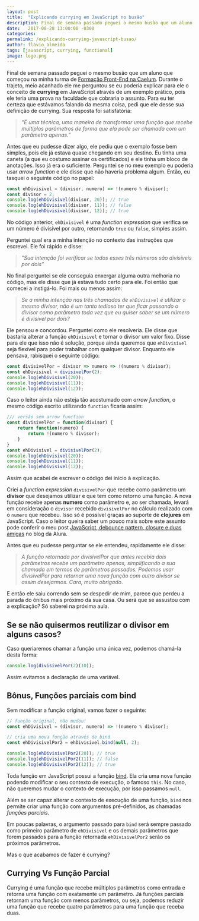 ```yaml
---
layout: post
title:  "Explicando currying em JavaScript no busão"
description: Final de semana passado peguei o mesmo busão que um aluno que começou na minha turma de Formação Front-End na Caelum. Durante o trajeto, meio acanhado ele me perguntou se eu poderia explicar para ele o conceito de currying em JavaScript através de um exemplo prático, pois ele teria uma prova na faculdade que cobraria o assunto.
date:   2017-08-28 13:00:00 -0300
categories:
permalink: /explicando-currying-javascript-busao/
author: flavio_almeida
tags: [javascript, currying, functional]
image: logo.png
---
```

Final de semana passado peguei o mesmo busão que um aluno que começou na minha turma de <a href="https://www.caelum.com.br/formacao-frontend" target="_blank">Formação Front-End na Caelum</a>. Durante o trajeto, meio acanhado ele me perguntou se eu poderia explicar para ele o conceito de **currying** em JavaScript através de um exemplo prático, pois ele teria uma prova na faculdade que cobraria o assunto. Para eu ter certeza que estávamos falando da mesma coisa, pedi que ele desse sua definição de currying. Sua resposta foi satisfatória:

>*"Ë uma técnica, uma maneira de transformar uma função que recebe múltiplos parâmetros de forma que ela pode ser chamada com um parâmetro apenas."*

Antes que eu pudesse dizer algo, ele pediu que o exemplo fosse bem simples, pois ele já estava quase chegando em seu destino. Eu tinha uma caneta (a que eu costumo assinar os certificados) e ele tinha um bloco de anotações. Isso já era o suficiente. Perguntei se no meu exemplo eu poderia usar *arrow function* e ele disse que não haveria problema algum. Então, eu tasquei o seguinte código no papel: 

```javascript
const ehDivisivel = (divisor, numero) => !(numero % divisor);
const divisor = 2;
console.log(ehDivisivel(divisor, 20)); // true
console.log(ehDivisivel(divisor, 11)); // false
console.log(ehDivisivel(divisor, 12)); // true
```

No código anterior, `ehDivisivel` é uma *function expression* que verifica se um número é divisível por outro, retornando `true` ou `false`, simples assim.

Perguntei qual era a minha intenção no contexto das instruções que escrevei. Ele foi rápido e disse:

>*"Sua intenção foi verificar se todos esses três números são divisíveis por dois"*

No final perguntei se ele conseguia enxergar alguma outra melhoria no código, mas ele disse que já estava tudo certo para ele. Foi então que comecei a instigá-lo. Foi mais ou menos assim:

>*Se a minha intenção nas três chamadas de `ehDivisivel` é utilizar o mesmo divisor, não é um tanto tedioso ter que ficar passando o divisor como parâmetro toda vez que eu quiser saber se um número é divisível por dois?*

Ele pensou e concordou. Perguntei como ele resolveria. Ele disse que bastaria alterar a função `ehDivisivel` e tornar o divisor um valor fixo. Disse para ele que isso não é solução, porque ainda queremos que `ehDivisivel` seja flexível para poder trabalhar com qualquer divisor. Enquanto ele pensava, rabisquei o seguinte código:

```javascript
const divisivelPor = divisor => numero => !(numero % divisor);
const ehDivisivel = divisivelPor(2);
console.log(ehDivisivel(20));
console.log(ehDivisivel(11));
console.log(ehDivisivel(12));
```

Caso o leitor ainda não esteja tão acostumado com *arrow function*, o mesmo código escrito utilizando `function` ficaria assim:

```javascript
/// versão sem arrow function
const divisivelPor = function(divisor) {
    return function(numero) {
        return !(numero % divisor);
    }
}
const ehDivisivel = divisivelPor(2);
console.log(ehDivisivel(20));
console.log(ehDivisivel(11));
console.log(ehDivisivel(12));
```

Assim que acabei de escrever o código dei início à explicação. 

Criei a *function expression* `divisivelPor` que recebe como parâmetro um **divisor** que desejamos utilizar e que tem como retorno uma função. A nova função recebe apenas **numero** como parâmetro e, ao ser chamada, levará em consideração o `divisor` recebido `divisivelPor` no cálculo realizado com o `numero` que recebeu. Isso só é possível graças ao suporte de **clojures** em JavaScript. Caso o leitor queira saber um pouco mais sobre este assunto pode conferir o meu post <a href="http://blog.alura.com.br/javascript-debounce-pattern-closure-e-duas-amigas/" target="_blank">JavaScript, debounce pattern, closure e duas amigas</a> no blog da Alura.

Antes que eu pudesse perguntar se ele entendeu, rapidamente ele disse:

>*A função retornada por divisivelPor que antes recebia dois parâmetros recebe um parâmetro apenas, simplificando a sua chamada em termos de parâmetros passados. Podemos usar divisivelPor para retornar uma nova função com outro divisor se assim desejarmos. Cara, muito obrigado*.

E então ele saiu correndo sem se despedir de mim, parece que perdeu a parada do ônibus mais próximo da sua casa. Ou será que se assustou com a explicação? Só saberei na próxima aula.

## Se se não quisermos reutilizar o divisor em alguns casos?

Caso queriaremos chamar a função uma única vez, podemos chamá-la desta forma:

```javascript
console.log(divisivelPor(2)(10));
```

Assim evitamos a declaração de uma variável.

## Bônus, Funções parciais com bind

Sem modificar a função original, vamos fazer o seguinte:

```javascript
// função original, não mudou!
const ehDivisivel = (divisor, numero) => !(numero % divisor);

// cria uma nova função através de bind
const ehDivisivelPor2 = ehDivisivel.bind(null, 2);

console.log(ehDivisivelPor2(20)); // true
console.log(ehDivisivelPor2(11)); // false
console.log(ehDivisivelPor2(12)); // true
```

Toda função em JavaScript possui a função <a href="https://developer.mozilla.org/pt-BR/docs/Web/JavaScript/Reference/Global_Objects/Function/bind" target="_blank">bind</a>. Ela cria uma nova função podendo modificar o seu contexto de execução, o famoso `this`. No caso, não queremos mudar o contexto de execução, por isso passamos `null`. 

Além se ser capaz alterar o contexto de execução de uma função, `bind` nos permite criar uma função com argumentos pré-definidos, as chamadas *funções parciais*. 

Em poucas palavras, o argumento passado para `bind` será sempre passado como primeiro parâmetro de `ehDivisivel` e os demais parâmetros que forem passados para a função retornada `ehDivisivelPor2` serão os próximos parâmetros.

Mas o que acabamos de fazer é currying?

## Currying Vs Função Parcial

Currying é uma função que recebe múltiplos parâmetros como entrada e retorna uma função com exatamente um parâmetro. Já funções parciais retornam uma função com menos parâmetros, ou seja, podemos reduzir uma função que recebe quatro parâmetros para uma função que receba duas.

 